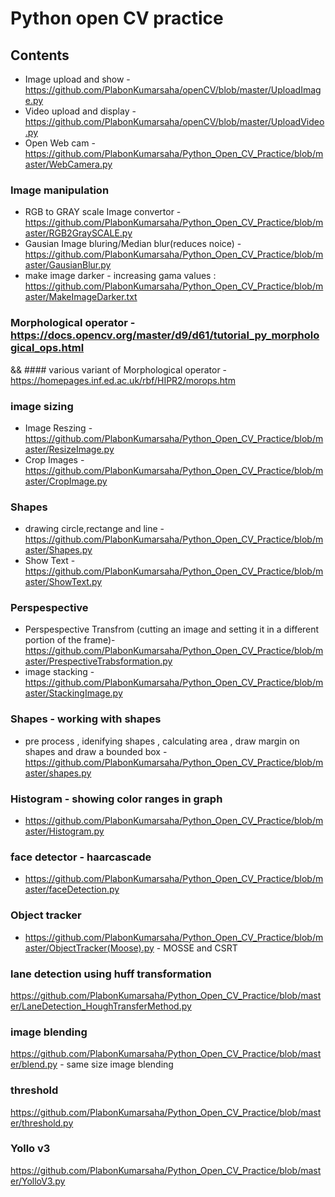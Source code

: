 # Python open CV practice

## Contents
* Image upload and show - https://github.com/PlabonKumarsaha/openCV/blob/master/UploadImage.py
* Video upload and display - https://github.com/PlabonKumarsaha/openCV/blob/master/UploadVideo.py
* Open Web cam - https://github.com/PlabonKumarsaha/Python_Open_CV_Practice/blob/master/WebCamera.py

### Image manipulation

* RGB to GRAY scale Image convertor - https://github.com/PlabonKumarsaha/Python_Open_CV_Practice/blob/master/RGB2GraySCALE.py
* Gausian Image bluring/Median blur(reduces noice) - https://github.com/PlabonKumarsaha/Python_Open_CV_Practice/blob/master/GausianBlur.py
* make image darker - increasing gama values : https://github.com/PlabonKumarsaha/Python_Open_CV_Practice/blob/master/MakeImageDarker.txt

### Morphological operator - https://docs.opencv.org/master/d9/d61/tutorial_py_morphological_ops.html 
&&  #### various variant of Morphological operator - https://homepages.inf.ed.ac.uk/rbf/HIPR2/morops.htm 


### image sizing

* Image Reszing - https://github.com/PlabonKumarsaha/Python_Open_CV_Practice/blob/master/ResizeImage.py
* Crop Images - https://github.com/PlabonKumarsaha/Python_Open_CV_Practice/blob/master/CropImage.py

### Shapes

* drawing circle,rectange and line - https://github.com/PlabonKumarsaha/Python_Open_CV_Practice/blob/master/Shapes.py
* Show Text - https://github.com/PlabonKumarsaha/Python_Open_CV_Practice/blob/master/ShowText.py

### Perspespective 
* Perspespective Transfrom (cutting an image and setting it in a different portion of the frame)-https://github.com/PlabonKumarsaha/Python_Open_CV_Practice/blob/master/PrespectiveTrabsformation.py
* image stacking - https://github.com/PlabonKumarsaha/Python_Open_CV_Practice/blob/master/StackingImage.py

### Shapes - working with shapes 
* pre process , idenifying shapes , calculating area , draw margin on shapes and draw a bounded box - https://github.com/PlabonKumarsaha/Python_Open_CV_Practice/blob/master/shapes.py

### Histogram - showing color ranges in graph
* https://github.com/PlabonKumarsaha/Python_Open_CV_Practice/blob/master/Histogram.py


### face detector - haarcascade
* https://github.com/PlabonKumarsaha/Python_Open_CV_Practice/blob/master/faceDetection.py

### Object tracker
* https://github.com/PlabonKumarsaha/Python_Open_CV_Practice/blob/master/ObjectTracker(Moose).py - MOSSE and CSRT 

### lane detection using huff transformation
https://github.com/PlabonKumarsaha/Python_Open_CV_Practice/blob/master/LaneDetection_HoughTransferMethod.py


### image blending
https://github.com/PlabonKumarsaha/Python_Open_CV_Practice/blob/master/blend.py - same size image blending

### threshold
https://github.com/PlabonKumarsaha/Python_Open_CV_Practice/blob/master/threshold.py

### Yollo v3
https://github.com/PlabonKumarsaha/Python_Open_CV_Practice/blob/master/YolloV3.py




